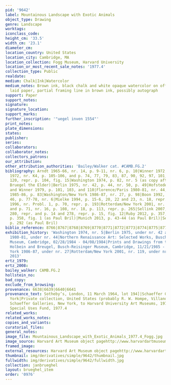 ```yaml
---
pid: '9642'
label: Mountainous Landscape with Exotic Animals
object_type: Drawing
genre: Landscape
worktags:
iconclass_code:
height_cm: '33.5'
width_cm: '23.1'
diameter_cm:
location_country: United States
location_city: Cambridge, MA
location_collection: Fogg Museum, Harvard University
location_or_most_recent_sale_notes: '1977.4'
collection_type: Public
realdate:
medium: Chalk|Ink|Watercolor
medium_notes: Brown ink, black chalk and white opaque watercolor on off-white antique
  laid paper, partial framing line in brown ink, possibly autograph
support: Paper
support_notes:
signature:
signature_location:
support_marks:
further_inscription: '"uegel inven 1554"'
print_notes:
plate_dimensions:
states:
publisher:
series:
collaborators:
collaborator_notes:
collectors_patrons:
our_attribution:
other_attribution_authorities: 'Bailey/Walker cat. #CAMB.FG.2'
bibliography: Arndt 1965-66, nr. 14, p. 9-11, nr. 6, p. 10|Winner 1972, p. 141|Arndt
  1972, nr. K4, p. 105-106, and p. 74, 77, 79, 83, 87, 90, 92, 97, 101, 104, 110,
  120, repr. p. 104, fig. 15|Washington 1974, p. 82, nr. 5 (as copy after lost Pieter
  Bruegel the Elder)|Berlin 1975, nr. 42, p. 44, nr. 50, p. 49|Hofstede in Simson
  and Winner 1979, p. 101, 103, and 110|Florence/Paris 1980-81, nr. 44, p. 62-64|Mielke
  1985-86, p. 83|Washington/New York 1986-87, nr. 27, p. 98|Boon 1992, vol. 1, nr.
  46, p. 77-78, nr. 6|Mielke 1994, p. 15-6, 20, 22 and 23, n. 18, repr. fig. 10|Mielke
  1996, nr. Probl. 1, p. 70, repr. p. 193|Rotterdam/New York 2001, nr. 119, p. 264-5,
  and p. 71, nr. 16, p. 108, nr. 18, p. 113, repr. p. 265|Sellink 2007, nr. x11, p.
  280, repr. and p. 14 and 278, repr. p. 15, fig. 12|Ruby 2012, p. 357, 360-63, repr.
  p. 358, fig. 1 (as Paul Bril)|Munich 2013, p. 43-44 (as Paul Bril)|Sellink 2013,
  p. 292 (as Paul Bril)
biblio_reference: 8766|8767|8768|8769|8770|8771|8772|8773|8774|8775|8776|8777|8778|8779|8780|8781|8782
exhibition_history: 'Washington 1974, nr. 5|Berlin 1975, under nr. 42 and 50|Florence/Paris
  1980-81, under nr. 44|Northern Renaissance Art: Selected Works, Busch-Reisinger
  Museum, Cambridge, 02/28/1984 - 04/08/1984|Prints and Drawings from the Time of
  Holbein and Breugel, Busch-Reisinger Museum, Cambridge, 11/21/1985 - 01/12/1986|Washington/New
  York 1986-87, under nr. 27|Rotterdam/New York 2001, nr. 119, under nr. 16 and 18|Munich
  2013'
ertz_1979:
ertz_2008:
bailey_walker: CAMB.FG.2
hollstein_no:
bad_copy:
exclude_from_browsing:
provenance: 6638|6639|6640|6641
provenance_text: Sotheby’s, London, 11 March 1964, lot 194]|Schaeffer Galleries, New
  York|Private collection, United States (probably R. W. Hompe, Villanova, Pennsylvania)|sale,
  Schaeffer Galleries, New York, to Harvard University Art Museums, 1977|Gifts for
  Special Uses Fund, 1977.4
related_works:
related_works_notes:
copies_and_variants:
curatorial_files:
general_notes:
image_file: Mountainous_Landscape_with_Exotic_Animals_1977.4_Fogg.jpg
image_source: Harvard Art Museum object pagehttp://www.harvardartmuseums.org/collections/object/296001
framed_image:
external_resources: Harvard Art Museum object pagehttp://www.harvardartmuseums.org/collections/object/296001
thumbnail: img/derivatives/simple/9642/thumbnail.jpg
fullwidth: img/derivatives/simple/9642/fullwidth.jpg
collection: janbrueghel
layout: brueghel_item
order: '0976'
---
```

